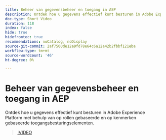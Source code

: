 ```yaml
---
title: Beheer van gegevensbeheer en toegang in AEP
description: Ontdek hoe u gegevens effectief kunt besturen in Adobe Experience Platform met behulp van op rollen gebaseerde en op kenmerken gebaseerde toegangsbesturingselementen.
doc-type: Short Video
duration: 118
index: false
hide: true
hidefromtoc: true
recommendations: noCatalog, noDisplay
source-git-commit: 2af7500de12a9fd78e64c6a12a42b2fbbf121eba
workflow-type: tm+mt
source-wordcount: '46'
ht-degree: 0%

---
```



# Beheer van gegevensbeheer en toegang in AEP

Ontdek hoe u gegevens effectief kunt besturen in Adobe Experience Platform met behulp van op rollen gebaseerde en op kenmerken gebaseerde toegangsbesturingselementen.

<!-- 62_S601_3442532_118_managing-data-governance-and-access-in-aep -->
>[!VIDEO](https://video.tv.adobe.com/v/3458316/?learn=on&enablevpops=true)
